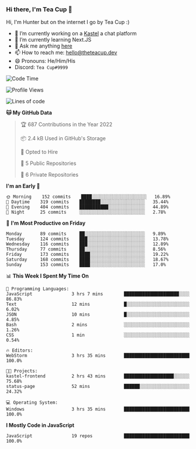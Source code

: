 ### Hi there, I'm Tea Cup 👋 

Hi, I'm Hunter but on the internet I go by Tea Cup :)

- 🔭 I’m currently working on a [Kastel](https://github.com/Kastelll) a chat platform
- 🌱 I’m currently learning Next.JS
- 💬 Ask me anything [here](https://github.com/TheTeaCup/TheTeaCup/issues)
- 📫 How to reach me: [hello@theteacup.dev](mailto:hello@theteacup.dev)
- 😄 Pronouns: He/Him/His
- Discord: `Tea Cup#9999`

<!--START_SECTION:waka-->
![Code Time](http://img.shields.io/badge/Code%20Time-194%20hrs%2039%20mins-blue)

![Profile Views](http://img.shields.io/badge/Profile%20Views-5-blue)

![Lines of code](https://img.shields.io/badge/From%20Hello%20World%20I%27ve%20Written-69%20Thousand%20lines%20of%20code-blue)

**🐱 My GitHub Data** 

> 🏆 687 Contributions in the Year 2022
 > 
> 📦 2.4 kB Used in GitHub's Storage 
 > 
> 💼 Opted to Hire
 > 
> 📜 5 Public Repositories 
 > 
> 🔑 6 Private Repositories  
 > 
**I'm an Early 🐤** 

```text
🌞 Morning    152 commits    ████░░░░░░░░░░░░░░░░░░░░░   16.89% 
🌆 Daytime    319 commits    ████████░░░░░░░░░░░░░░░░░   35.44% 
🌃 Evening    404 commits    ███████████░░░░░░░░░░░░░░   44.89% 
🌙 Night      25 commits     ░░░░░░░░░░░░░░░░░░░░░░░░░   2.78%

```
📅 **I'm Most Productive on Friday** 

```text
Monday       89 commits     ██░░░░░░░░░░░░░░░░░░░░░░░   9.89% 
Tuesday      124 commits    ███░░░░░░░░░░░░░░░░░░░░░░   13.78% 
Wednesday    116 commits    ███░░░░░░░░░░░░░░░░░░░░░░   12.89% 
Thursday     77 commits     ██░░░░░░░░░░░░░░░░░░░░░░░   8.56% 
Friday       173 commits    ████░░░░░░░░░░░░░░░░░░░░░   19.22% 
Saturday     168 commits    ████░░░░░░░░░░░░░░░░░░░░░   18.67% 
Sunday       153 commits    ████░░░░░░░░░░░░░░░░░░░░░   17.0%

```


📊 **This Week I Spent My Time On** 

```text
💬 Programming Languages: 
JavaScript               3 hrs 7 mins        █████████████████████░░░░   86.83% 
Text                     12 mins             █░░░░░░░░░░░░░░░░░░░░░░░░   6.02% 
JSON                     10 mins             █░░░░░░░░░░░░░░░░░░░░░░░░   4.85% 
Bash                     2 mins              ░░░░░░░░░░░░░░░░░░░░░░░░░   1.26% 
CSS                      1 min               ░░░░░░░░░░░░░░░░░░░░░░░░░   0.54%

🔥 Editors: 
WebStorm                 3 hrs 35 mins       █████████████████████████   100.0%

🐱‍💻 Projects: 
kastel-frontend          2 hrs 43 mins       ███████████████████░░░░░░   75.68% 
status-page              52 mins             ██████░░░░░░░░░░░░░░░░░░░   24.32%

💻 Operating System: 
Windows                  3 hrs 35 mins       █████████████████████████   100.0%

```

**I Mostly Code in JavaScript** 

```text
JavaScript               19 repos            █████████████████████████   100.0%

```



<!--END_SECTION:waka-->
